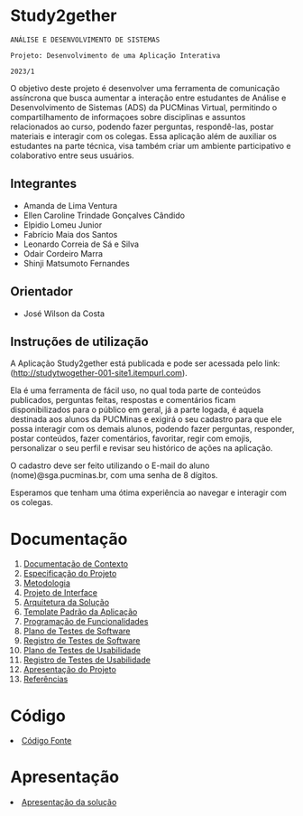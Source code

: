 # Study2gether

`ANÁLISE E DESENVOLVIMENTO DE SISTEMAS`

`Projeto: Desenvolvimento de uma Aplicação Interativa`

`2023/1`

O objetivo deste projeto é desenvolver uma ferramenta de comunicação assíncrona que busca aumentar a interação entre estudantes de Análise e Desenvolvimento de Sistemas (ADS) da PUCMinas Virtual, permitindo o compartilhamento de informaçoes sobre disciplinas e assuntos relacionados ao curso, podendo fazer perguntas, respondê-las, postar materiais e interagir com os colegas. Essa aplicação além de auxiliar os estudantes na parte técnica, visa também criar um ambiente participativo e colaborativo entre seus usuários.


## Integrantes

* Amanda de Lima Ventura
* Ellen Caroline Trindade Gonçalves Cândido
* Elpidio Lomeu Junior
* Fabrício Maia dos Santos
* Leonardo Correia de Sá e Silva
* Odair Cordeiro Marra
* Shinji Matsumoto Fernandes

## Orientador

* José Wilson da Costa

## Instruções de utilização

A Aplicação Study2gether está publicada e pode ser acessada pelo link: (http://studytwogether-001-site1.itempurl.com).

Ela é uma ferramenta de fácil uso, no qual toda parte de conteúdos publicados, perguntas feitas, respostas e comentários ficam disponibilizados para o público em geral, já a parte logada, é aquela destinada aos alunos da PUCMinas e exigirá o seu cadastro para que ele possa interagir com os demais alunos, podendo fazer perguntas, responder, postar conteúdos, fazer comentários, favoritar, regir com emojis, personalizar o seu perfil e revisar seu histórico de ações na aplicação. 

O cadastro deve ser feito utilizando o E-mail do aluno (nome)@sga.pucminas.br, com uma senha de 8 dígitos.

Esperamos que tenham uma ótima experiência ao navegar e interagir com os colegas.

# Documentação

<ol>
<li><a href="docs/01-Documentação de Contexto.md"> Documentação de Contexto</a></li>
<li><a href="docs/02-Especificação do Projeto.md"> Especificação do Projeto</a></li>
<li><a href="docs/03-Metodologia.md"> Metodologia</a></li>
<li><a href="docs/04-Projeto de Interface.md"> Projeto de Interface</a></li>
<li><a href="docs/05-Arquitetura da Solução.md"> Arquitetura da Solução</a></li>
<li><a href="docs/06-Template Padrão da Aplicação.md"> Template Padrão da Aplicação</a></li>
<li><a href="docs/07-Programação de Funcionalidades.md"> Programação de Funcionalidades</a></li>
<li><a href="docs/08-Plano de Testes de Software.md"> Plano de Testes de Software</a></li>
<li><a href="docs/09-Registro de Testes de Software.md"> Registro de Testes de Software</a></li>
<li><a href="docs/10-Plano de Testes de Usabilidade.md"> Plano de Testes de Usabilidade</a></li>
<li><a href="docs/11-Registro de Testes de Usabilidade.md"> Registro de Testes de Usabilidade</a></li>
<li><a href="docs/12-Apresentação do Projeto.md"> Apresentação do Projeto</a></li>
<li><a href="docs/13-Referências.md"> Referências</a></li>
</ol>

# Código

<li><a href="src/README.md"> Código Fonte</a></li>

# Apresentação

<li><a href="presentation/README.md"> Apresentação da solução</a></li>
